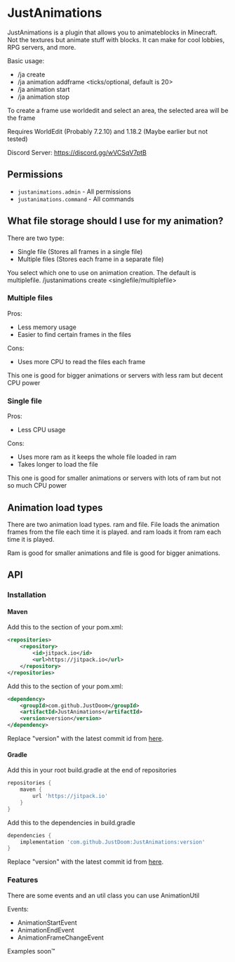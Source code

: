 # JustAnimations

JustAnimations is a plugin that allows you to animateblocks in Minecraft. 
Not the textures but animate stuff with blocks. It can make for cool lobbies,
RPG servers, and more.

Basic usage:
- /ja create <name>
- /ja animation <name> addframe <ticks/optional, default is 20>
- /ja animation <name> start
- /ja animation <name> stop

To create a frame use worldedit and select an area, the selected area will be the frame

Requires WorldEdit (Probably 7.2.10) and 1.18.2 (Maybe earlier but not tested)

Discord Server: https://discord.gg/wVCSqV7ptB

## Permissions

- `justanimations.admin` - All permissions
- `justanimations.command` - All commands

## What file storage should I use for my animation?
There are two type:
- Single file (Stores all frames in a single file)
- Multiple files (Stores each frame in a separate file)

You select which one to use on animation creation.  The default is multiplefile.
/justanimations create <name> <singlefile/multiplefile>

### Multiple files

Pros:

- Less memory usage
- Easier to find certain frames in the files

Cons:

- Uses more CPU to read the files each frame

This one is good for bigger animations or servers with less ram but decent CPU power

### Single file

Pros:

- Less CPU usage

Cons:

- Uses more ram as it keeps the whole file loaded in ram
- Takes longer to load the file

This one is good for smaller animations or servers with lots of ram but not so much CPU power

## Animation load types

There are two animation load types. ram and file.
File loads the animation frames from the file each time it is played. and ram
loads it from ram each time it is played.

Ram is good for smaller animations and file is good for bigger animations.

## API

### Installation

#### Maven

Add this to the <repositories> section of your pom.xml:
```xml
<repositories>
	<repository>
        <id>jitpack.io</id>
        <url>https://jitpack.io</url>
    </repository>
</repositories>
```

Add this to the <dependencies> section of your pom.xml:
```xml
<dependency>
    <groupId>com.github.JustDoom</groupId>
    <artifactId>JustAnimations</artifactId>
    <version>version</version>
</dependency>
```

Replace "version" with the latest commit id from [here](https://jitpack.io/#JustDoom/JustAnimations/).

#### Gradle

Add this in your root build.gradle at the end of repositories
```gradle
repositories {
    maven {
        url 'https://jitpack.io'
    }
}
```

Add this to the dependencies in build.gradle
```gradle
dependencies {
    implementation 'com.github.JustDoom:JustAnimations:version'
}
```

Replace "version" with the latest commit id from [here](https://jitpack.io/#JustDoom/JustAnimations/).

### Features

There are some events and an util class you can use AnimationUtil

Events:
- AnimationStartEvent
- AnimationEndEvent
- AnimationFrameChangeEvent

Examples soon:tm: